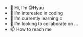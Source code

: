 - 👋 Hi, I’m @Hyuu
- 👀 I’m interested in coding
- 🌱 I’m currently learning c
- 💞️ I’m looking to collaborate on ...
- 📫 How to reach me 

<!---
Hyuusksk/Hyuusksk is a ✨ special ✨ repository because its `README.md` (this file) appears on your GitHub profile.
You can click the Preview link to take a look at your changes.
--->
